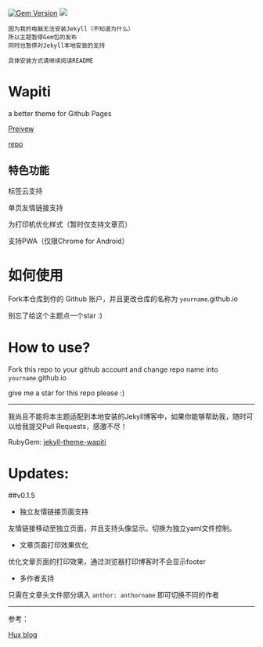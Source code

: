 [![Gem Version](https://badge.fury.io/rb/jekyll-theme-wapiti.svg)](https://badge.fury.io/rb/jekyll-theme-wapiti)
![](https://img.shields.io/badge/QQ%20Group-518839460-orange.svg)

```
因为我的电脑无法安装Jekyll（不知道为什么）
所以主题暂停Gem包的发布
同时也暂停对Jekyll本地安装的支持

具体安装方式请继续阅读README
```
# Wapiti

a better theme for Github Pages

[Preivew](https://aiokr.github.io)

[repo](https://github.com/aiokr/jekyll-theme-wapiti)

## 特色功能

标签云支持

单页友情链接支持

为打印机优化样式（暂时仅支持文章页）

支持PWA（仅限Chrome for Android）

# 如何使用

Fork本仓库到你的 Github 账户，并且更改仓库的名称为  ```yourname```.github.io

别忘了给这个主题点一个star :)

# How to use?

Fork this repo to your github account and change repo name into ```yourname```.github.io

give me a star for this repo please :)

---
我尚且不能将本主题适配到本地安装的Jekyll博客中，如果你能够帮助我，随时可以给我提交Pull Requests，感激不尽！


RubyGem: [jekyll-theme-wapiti](https://rubygems.org/gems/jekyll-theme-wapiti)


# Updates:

##v0.1.5

- 独立友情链接页面支持

友情链接移动至独立页面，并且支持头像显示。切换为独立yaml文件控制。

- 文章页面打印效果优化

优化文章页面的打印效果，通过浏览器打印博客时不会显示footer

- 多作者支持

只需在文章头文件部分填入 ```anthor: anthorname``` 即可切换不同的作者

---
参考：

[Hux blog](https://github.com/Huxpro/huxpro.github.io)

